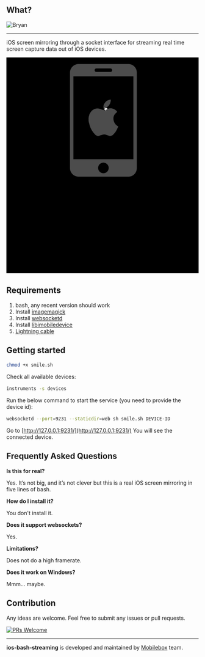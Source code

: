 
## What?

![Bryan](http://open.mobileboxlab.com/img/ios-bash.gif)

___
iOS screen mirroring through a socket interface for streaming real time screen capture data out of iOS devices.

![Alt Text](https://github.com/mobileboxlab/ios-bash-streaming/blob/master/smile.gif?raw=true)



## Requirements

1. bash, any recent version should work
2. Install [imagemagick](http://macappstore.org/imagemagick/)
3. Install [websocketd](https://github.com/joewalnes/websocketd)
4. Install [libimobiledevice](http://macappstore.org/libimobiledevice/)
5. [Lightning cable](https://en.wikipedia.org/wiki/Lightning_(connector))

## Getting started

```bash
chmod +x smile.sh
```

Check all available devices:

```bash
instruments -s devices
```

Run the below command to start the service (you need to provide the device id):

```bash
websocketd --port=9231 --staticdir=web sh smile.sh DEVICE-ID
```

Go to [http://127.0.0.1:9231/](http://127.0.0.1:9231/) You will see the connected device.


## Frequently Asked Questions

**Is this for real?**

Yes. It’s not big, and it’s not clever but this is a real iOS screen mirroring in five lines of bash.

**How do I install it?**

You don't install it.

**Does it support websockets?**

Yes.

**Limitations?**

Does not do a high framerate.

**Does it work on Windows?**

Mmm... maybe.


## Contribution

Any ideas are welcome. Feel free to submit any issues or pull requests.

[![PRs Welcome](https://img.shields.io/badge/PRs-welcome-brightgreen.svg?style=flat-square)](http://makeapullrequest.com)

---
**ios-bash-streaming** is developed and maintained by [Mobilebox](http://mobileboxlab.com) team.
